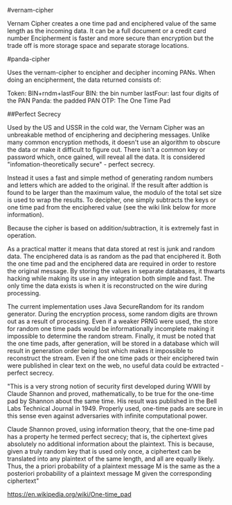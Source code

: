 #vernam-cipher

Vernam Cipher creates a one time pad and enciphered value of the same length as the incoming data. It can be a full document or a credit card number Encipherment is faster and more secure than encryption but the trade off is more storage space and separate storage locations.

#panda-cipher

Uses the vernam-cipher to encipher and decipher incoming PANs. When doing an encipherment, the data returned consists of:

Token: BIN+rndm+lastFour
BIN: the bin number
lastFour: last four digits of the PAN
Panda: the padded PAN
OTP: The One Time Pad

##Perfect Secrecy

Used by the US and USSR in the cold war, the Vernam Cipher was an unbreakable method of enciphering and deciphering messages. Unlike many common encryption methods, it doesn't use an algorithm to obscure the data or make it difficult to figure out. There isn't a common key or password which, once gained, will reveal all the data. It is considered "infomation-theoretically secure" - perfect secrecy.

Instead it uses a fast and simple method of generating random numbers and letters which are added to the original. If the result after addtion is found to be larger than the maximum value, the modulo of the total set size is used to wrap the results. To decipher, one simply subtracts the keys or one time pad from the enciphered value (see the wiki link below for more information).

Because the cipher is based on addition/subtraction, it is extremely fast in operation.

As a practical matter it means that data stored at rest is junk and random data. The enciphered data is as random as the pad that enciphered it. Both the one time pad and the enciphered data are required in order to restore the original message. By storing the values in separate databases, it thwarts hacking while making its use in any integration both simple and fast. The only time the data exists is when it is reconstructed on the wire during processing.

The current implementation uses Java SecureRandom for its random generator. During the encryption process, some random digits are thrown out as a result of processing. Even if a weaker PRNG were used, the store for random one time pads would be informationally incomplete making it impossible to determine the random stream. Finally, it must be noted that the one time pads, after generation, will be stored in a database which will result in generation order being lost which makes it impossible to reconstruct the stream. Even if the one time pads or their enciphered twin were published in clear text on the web, no useful data could be extracted - perfect secrecy.

"This is a very strong notion of security first developed during WWII by Claude Shannon and proved, mathematically, to be true for the one-time pad by Shannon about the same time. His result was published in the Bell Labs Technical Journal in 1949. Properly used, one-time pads are secure in this sense even against adversaries with infinite computational power.

Claude Shannon proved, using information theory, that the one-time pad has a property he termed perfect secrecy; that is, the ciphertext gives absolutely no additional information about the plaintext. This is because, given a truly random key that is used only once, a ciphertext can be translated into any plaintext of the same length, and all are equally likely. Thus, the a priori probability of a plaintext message M is the same as the a posteriori probability of a plaintext message M given the corresponding ciphertext"

https://en.wikipedia.org/wiki/One-time_pad
